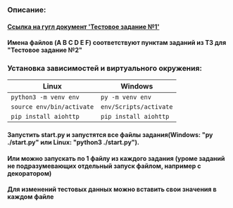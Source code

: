 ### Описание:  
#### [Ссылка на гугл документ 'Тестовое задание №1'](https://docs.google.com/document/d/1GUKWWj5dPzzDneEu6_gC5Euz6jzzqktHg520Uq_4QfI/edit?usp=sharing)
#### Имена файлов (A B C D E F) соответствуют пунктам заданий из ТЗ для "Тестовое задание №2"
### Установка зависимостей и виртуального окружения:
| Linux                         |Windows
| ------------------------------|--------------------------|        
| `python3 -m venv env`         | `py -m venv env`         |
| `source env/bin/activate`     | `env/Scripts/activate`   |
| `pip install aiohttp`         | `pip install aiohttp`    |
#### Запустить start.py и запустятся все файлы задания(Windows: "py ./start.py" или Linux: "python3 ./start.py").
#### Или можно запускать по 1 файлу из каждого задания (уроме заданий не подразумевающих отдельный запуск файлом, например с декоратором)
#### Для изменений тестовых данных можно вставить свои значения в каждом файле

